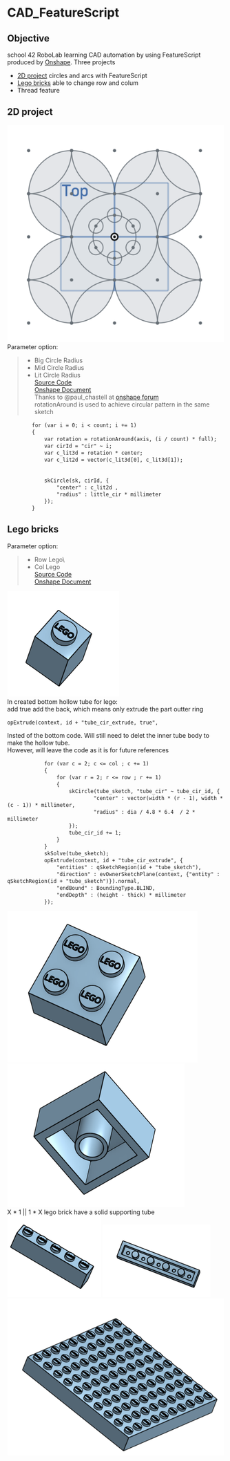 # CAD_FeatureScript

## Objective
school 42 RoboLab learning CAD automation by using FeatureScript produced by [Onshape](https://www.onshape.com/).
Three projects
* [2D project](#2D-project) circles and arcs with FeatureScript
* [Lego bricks](#Lego-bricks) able to change row and colum
* Thread feature


## 2D project
![2D_Circles](/image/2D_Circles.png)\
Parameter option:
>   * Big Circle Radius
>   * Mid Circle Radius
>   * Lit Circle Radius\
[Source Code](https://github.com/JCTGY/onshape_CAD_FeatureScript/blob/master/2D_circles.fs)\
[Onshape Document](https://cad.onshape.com/documents/7bd52314a96f9a14b24e8ca8/w/290640dd845c1e9488e4008d/e/a40c1ed49153c80a4acac5b6)\
Thanks to @paul_chastell at [onshape forum](https://forum.onshape.com/discussion/11944/question-about-feature-script-sketch-merge-and-constrain-when-using-circular-pattern)\
rotationAround is used to achieve circular pattern in the same sketch
```
        for (var i = 0; i < count; i += 1)
        {
            var rotation = rotationAround(axis, (i / count) * full);
            var cirId = "cir" ~ i;
            var c_lit3d = rotation * center;
            var c_lit2d = vector(c_lit3d[0], c_lit3d[1]); 
    
            
            skCircle(sk, cirId, {
                "center" : c_lit2d ,
                "radius" : little_cir * millimeter
            });
        }
```

## Lego bricks
Parameter option:
>   * Row Lego\
>   * Col Lego\
[Source Code](https://github.com/JCTGY/onshape_CAD_FeatureScript/blob/master/lego_bricks.fs)\
[Onshape Document](https://cad.onshape.com/documents/da6b009e9c013270aeae4cd8/w/05c0f5a10696f0c50747bc21/e/385ac05fe04a705f8d000c23)


![1 X 1 Lego.png](/image/1X1_Lego.png)\
In created bottom hollow tube for lego: \
add true add the back, which means only extrude the part outter ring
```
opExtrude(context, id + "tube_cir_extrude, true",
```
Insted of the bottom code. Will still need to delet the inner tube body to make the hollow tube.\
However, will leave the code as it is for future references
```
            for (var c = 2; c <= col ; c += 1)
            {
                for (var r = 2; r <= row ; r += 1)
                {
                    skCircle(tube_sketch, "tube_cir" ~ tube_cir_id, {
                            "center" : vector(width * (r - 1), width * (c - 1)) * millimeter,
                            "radius" : dia / 4.8 * 6.4  / 2 * millimeter
                    });
                    tube_cir_id += 1;
                }
            }
            skSolve(tube_sketch);
            opExtrude(context, id + "tube_cir_extrude", {
                "entities" : qSketchRegion(id + "tube_sketch"),
                "direction" : evOwnerSketchPlane(context, {"entity" : qSketchRegion(id + "tube_sketch")}).normal,
                "endBound" : BoundingType.BLIND,
                "endDepth" : (height - thick) * millimeter
            });
```

![2 X 2 Lego.png](/image/2X2_Lego.png)
![2 X 2 Lego.png](/image/2X2_Lego_Back.png)\
X * 1 || 1 * X lego brick have a solid supporting tube\
![5 X 1 Lego.png](/image/5X1_Lego.png)
![5 X 1 Lego.png](/image/5X1_Lego_Back.png)
![10 X 10 Lego.png](/image/10X10_Lego.png)
